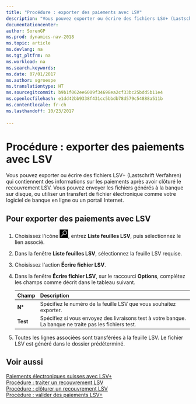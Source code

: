 ```yaml
---
title: "Procédure : exporter des paiements avec LSV"
description: "Vous pouvez exporter ou écrire des fichiers LSV+ (Lastschrift Verfahren) qui contiennent des informations sur les paiements après avoir clôturé le recouvrement LSV. Vous pouvez envoyer les fichiers générés à la banque sur disque, ou utiliser un transfert de fichier électronique comme votre logiciel de banque en ligne ou un portail Internet."
documentationcenter: 
author: SorenGP
ms.prod: dynamics-nav-2018
ms.topic: article
ms.devlang: na
ms.tgt_pltfrm: na
ms.workload: na
ms.search.keywords: 
ms.date: 07/01/2017
ms.author: sgroespe
ms.translationtype: HT
ms.sourcegitcommit: b9b1f062ee6009f34698ea2cf33bc25bdd5b11e4
ms.openlocfilehash: e1dd42bb9338f431cc5bbdb78d579c54888a511b
ms.contentlocale: fr-ch
ms.lasthandoff: 10/23/2017

---
```

# <a name="how-to-export-payments-using-lsv"></a>Procédure : exporter des paiements avec LSV
Vous pouvez exporter ou écrire des fichiers LSV+ (Lastschrift Verfahren) qui contiennent des informations sur les paiements après avoir clôturé le recouvrement LSV. Vous pouvez envoyer les fichiers générés à la banque sur disque, ou utiliser un transfert de fichier électronique comme votre logiciel de banque en ligne ou un portail Internet.  

## <a name="to-export-payments-using-lsv"></a>Pour exporter des paiements avec LSV  

1.  Choisissez l'icône ![Page ou état pour la recherche](../../media/ui-search/search_small.png "icône Page ou état pour la recherche"), entrez **Liste feuilles LSV**, puis sélectionnez le lien associé.  
2.  Dans la fenêtre **Liste feuilles LSV**, sélectionnez la feuille LSV requise.  
3.  Choisissez l'action **Écrire fichier LSV**.  
4.  Dans la fenêtre **Écrire fichier LSV**, sur le raccourci **Options**, complétez les champs comme décrit dans le tableau suivant.  

    |Champ|Description|  
    |---------------------------------|---------------------------------------|  
    |**N°**|Spécifiez le numéro de la feuille LSV que vous souhaitez exporter.|  
    |**Test**|Spécifiez si vous envoyez des livraisons test à votre banque. La banque ne traite pas les fichiers test.|  

5.  Toutes les lignes associées sont transférées à la feuille LSV. Le fichier LSV est généré dans le dossier prédéterminé.  

## <a name="see-also"></a>Voir aussi  
 [Paiements électroniques suisses avec LSV+](swiss-electronic-payments-using-lsv-.md)   
 [Procédure : traiter un recouvrement LSV](how-to-process-an-lsv-collection.md)   
 [Procédure : clôturer un recouvrement LSV](how-to-close-an-lsv-collection.md)   
 [Procédure : valider des paiements LSV+](how-to-post-lsv-payments.md)

